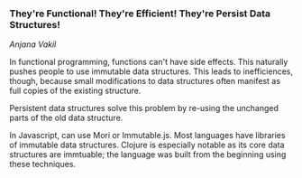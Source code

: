 ### They're Functional! They're Efficient! They're Persist Data Structures!

_Anjana Vakil_

In functional programming, functions can't have side effects. This naturally pushes people to use immutable data structures. This leads to inefficiences, though, because small modifications to data structures often manifest as full copies of the existing structure.

Persistent data structures solve this problem by re-using the unchanged parts of the old data structure.

In Javascript, can use Mori or Immutable.js. Most languages have libraries of immutable data structures. Clojure is especially notable as its core data structures are immtuable; the language was built from the beginning using these techniques.

